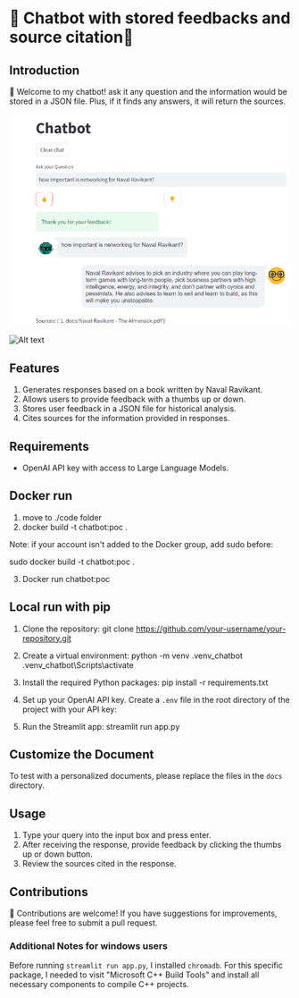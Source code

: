 # 💁 Chatbot with stored feedbacks and source citation📝
## Introduction

🤖 Welcome to my chatbot! ask it any question and the information would be stored in a JSON file. Plus, if it finds any answers, it will return the sources. 

![Alt text](img/screen_1.png) 

![Alt text](img/screen_2.png)

## Features

1. Generates responses based on a book written by Naval Ravikant.
2. Allows users to provide feedback with a thumbs up or down.
3. Stores user feedback in a JSON file for historical analysis.
4. Cites sources for the information provided in responses.

## Requirements

- OpenAI API key with access to Large Language Models.

## Docker run
1. move to ./code folder
2. docker build -t chatbot:poc .

Note: if your account isn't added to the Docker group, add sudo before: 

sudo docker build -t chatbot:poc .

3. Docker run chatbot:poc

## Local run with pip

1. Clone the repository:
git clone https://github.com/your-username/your-repository.git

2. Create a virtual environment:
python -m venv .venv_chatbot
.venv_chatbot\Scripts\activate

3. Install the required Python packages:
pip install -r requirements.txt

4. Set up your OpenAI API key. Create a `.env` file in the root directory of the project with your API key:

5. Run the Streamlit app:
streamlit run app.py


## Customize the Document

To test with a personalized documents, please replace the files in the `docs` directory.

## Usage

1. Type your query into the input box and press enter.
2. After receiving the response, provide feedback by clicking the thumbs up or down button.
3. Review the sources cited in the response.

## Contributions

📝 Contributions are welcome! If you have suggestions for improvements, please feel free to submit a pull request.

### Additional Notes for windows users

Before running `streamlit run app.py`, I installed `chromadb`. For this specific package, I needed to visit "Microsoft C++ Build Tools" and install all necessary components to compile C++ projects.

